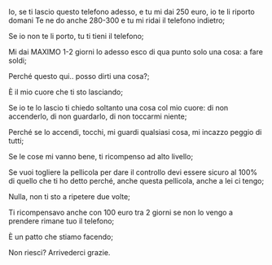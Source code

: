 Io, se ti lascio questo telefono adesso, e tu mi dai 250 euro, io te li riporto domani Te ne do anche 280-300 e tu mi ridai il telefono indietro;

Se io non te li porto, tu ti tieni il telefono;

Mi dai MAXIMO 1-2 giorni Io adesso esco di qua punto solo una cosa: a fare soldi;

Perché questo qui.. posso dirti una cosa?;

È il mio cuore che ti sto lasciando;

Se io te lo lascio ti chiedo soltanto una cosa col mio cuore: di non accenderlo, di non guardarlo, di non toccarmi niente;

Perché se lo accendi, tocchi, mi guardi qualsiasi cosa, mi incazzo peggio di tutti;

Se le cose mi vanno bene, ti ricompenso ad alto livello;

Se vuoi togliere la pellicola per dare il controllo devi essere sicuro al 100% di quello che ti ho detto perché, anche questa pellicola, anche a lei ci tengo;

Nulla, non ti sto a ripetere due volte;

Ti ricompensavo anche con 100 euro tra 2 giorni se non lo vengo a prendere rimane tuo il telefono;

È un patto che stiamo facendo;

Non riesci? Arrivederci grazie.

